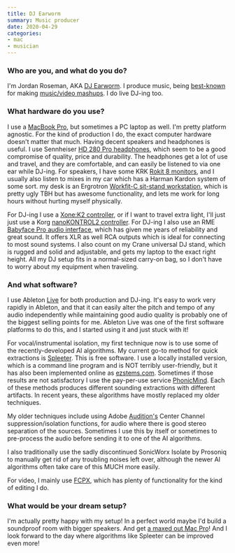 ```yaml
---
title: DJ Earworm
summary: Music producer
date: 2020-04-29
categories:
- mac
- musician
---
```


### Who are you, and what do you do?

I'm Jordan Roseman, AKA [DJ Earworm](https://www.youtube.com/user/djearworm "Jordan's YouTube account."). I produce music, being [best-known](https://www.youtube.com/watch?v=iNzrwh2Z2hQ "Jordan's 'Blame It On The Pop' mashup on YouTube.") for making [music/video mashups](https://www.youtube.com/watch?v=UhIte8t6BEg "Jordan's 'Decade of Pop' on YouTube."). I do live DJ-ing too.

### What hardware do you use?

I use a [MacBook Pro][macbook-pro], but sometimes a PC laptop as well. I'm pretty platform agnostic. For the kind of production I do, the exact computer hardware doesn't matter that much. Having decent speakers and headphones is useful. I use Sennheiser [HD 280 Pro headphones][hd-280-pro], which seem to be a good compromise of quality, price and durability. The headphones get a lot of use and travel, and they are comfortable, and can easily be listened to via one ear while DJ-ing. For speakers, I have some KRK [Rokit 8 monitors][rokit-8], and I usually also listen to mixes in my car which has a Harman Kardon system of some sort. my desk is an Ergrotron [Workfit-C sit-stand workstation][workfit-c], which is pretty ugly TBH but has awesome functionality, and lets me work for long hours without hurting myself physically.

For DJ-ing I use a [Xone:K2 controller][xone-k2], or if I want to travel extra light, I'll just just use a Korg [nanoKONTROL2 controller][nanokontrol2]. For DJ-ing I also use an RME [Babyface Pro audio interface][babyface-pro], which has given me years of reliability and great sound. It offers XLR as well RCA outputs which is ideal for connecting to most sound systems. I also count on my Crane universal DJ stand, which is rugged and solid and adjustable, and gets my laptop to the exact right height. All my DJ setup fits in a normal-sized carry-on bag, so I don't have to worry about my equipment when traveling.

### And what software?

I use Ableton [Live][] for both production and DJ-ing. It's easy to work very rapidly in Ableton, and that it can easily alter the pitch and tempo of any audio independently while maintaining good audio quality is probably one of the biggest selling points for me. Ableton Live was one of the first software platforms to do this, and I started using it and just stuck with it! 

For vocal/instrumental isolation, my first technique now is to use some of the recently-developed AI algorithms. My current go-to method for quick extractions is [Spleeter][]. This is free software. I use a locally installed version, which is a command line program and is NOT terribly user-friendly, but it has also been implemented online as [ezstems.com](https://ezstems.com/ "A website that uses Spleeter to separate vocals and instruments in audio tracks."). Sometimes if those results are not satisfactory I use the pay-per-use service [PhonicMind][]. Each of these methods produces different sounding extractions with different artifacts. In recent years, these algorithms have mostly replaced my older techniques.

My older techniques include using Adobe [Audition's][audition] Center Channel suppression/isolation functions, for audio where there is good stereo separation of the sources. Sometimes I use this by itself or sometimes to pre-process the audio before sending it to one of the AI algorithms.

I also traditionally use the sadly discontinued SonicWorx Isolate by Prosoniq to manually get rid of any troubling noises left over, although the newer AI algorithms often take care of this MUCH more easily.

For video, I mainly use [FCPX][final-cut-pro-x], which has plenty of functionality for the kind of editing I do.

### What would be your dream setup?

I'm actually pretty happy with my setup! In a perfect world maybe I'd build a soundproof room with bigger speakers. And get [a maxed out Mac Pro](https://appleinsider.com/articles/19/12/10/a-maxed-out-mac-pro-will-cost-you-53000----without-display "An AppleInsider article on the cost of a maxed-out Mac Pro.")! And I look forward to the day where algorithms like Spleeter can be improved even more!

[audition]: https://creative.adobe.com/products/audition "An audio editing software suite."
[babyface-pro]: https://babyface.rme-audio.de/ "A USB audio interface."
[final-cut-pro-x]: https://en.wikipedia.org/wiki/Final_Cut_Pro_X "A nonlinear video editor."
[hd-280-pro]: http://web.archive.org/web/20221206010356/https://www.amazon.com/Sennheiser-HD-280-Pro-Headphones/dp/B000065BPB/ "Closed stereo headphones."
[live]: https://www.ableton.com/en/live/ "Musical creation software."
[macbook-pro]: https://www.apple.com/macbook-pro/ "A laptop."
[nanokontrol2]: https://www.korg.com/us/products/computergear/nanokontrol2/ "A USB MIDI controller."
[phonicmind]: https://phonicmind.com/ "A service for separating vocals and instruments in audio tracks."
[rokit-8]: http://web.archive.org/web/20230706191530/https://www.amazon.com/KRK-RP8G3-NA-Generation-Powered-Monitor/dp/B00FXBIG1G "A pair of powered speakers."
[spleeter]: https://github.com/deezer/spleeter "A tool to separate voice and instruments from audio tracks."
[workfit-c]: https://www.ergotron.com/en-us/404-error-page "A sit-stand desk."
[xone-k2]: https://www.allen-heath.com/ahproducts/xonek2/ "A MIDI controller."
